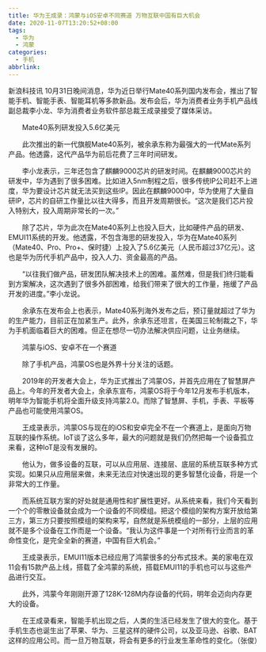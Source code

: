 ```yaml
---
title: 华为王成录：鸿蒙与iOS安卓不同赛道 万物互联中国有巨大机会
date: 2020-11-07T13:20:52+08:00
tags:
  - 华为
  - 鸿蒙
categories:
  - 手机
abbrlink:
---
```


新浪科技讯 10月31日晚间消息，华为近日举行Mate40系列国内发布会，推出了智能手机、智能手表、智能耳机等多款新品。发布会后，华为消费者业务手机产品线副总裁李小龙、华为消费者业务软件部总裁王成录接受了媒体采访。

　　Mate40系列研发投入5.6亿美元

　　此次推出的新一代旗舰Mate40系列，被余承东称为最强大的一代Mate系列产品。他透露，这代产品华为前后花费了三年时间研发。

　　李小龙表示，三年还包含了麒麟9000芯片的研发时间。在麒麟9000芯片的研发中，华为遇到了很多困难。比如进入5nm制程之后，很多传统IP公司赶不上进度，华为要设计芯片就无法买到这些IP。因此在麒麟9000中，华为使用了大量自研IP，芯片的自研工作量比以往大得多，而且开发周期很长。“这次是我们芯片投入特别大，投入周期非常长的一次。”

　　除了芯片，华为此次在Mate40系列上也投入巨大，比如硬件产品的研发、EMUI11系统的开发。他透露，不包含海思的研发投入，华为在Mate40系列（Mate40、Pro、Pro+、保时捷）上投入了5.6亿美元（人民币超过37亿元）。这也是华为历代手机产品中，投入人力、资金最高的产品。

　　“以往我们做产品，研发团队解决技术上的困难。虽然难，但是我们终归能看到方案解决，这次遇到了很多外部困难，给我们带来了很大的工作量，拖缓了产品开发的进度。”李小龙说。

　　余承东在发布会上也表示，Mate40系列海外发布之后，预订量就超过了华为的生产能力，目前正在加紧生产。此外，余承东还坦言，在美国三轮制裁之下，华为手机面临着巨大的困难。但正在想尽一切办法解决供应问题，让业务继续。

　　鸿蒙与iOS、安卓不在一个赛道

　　除了手机产品，鸿蒙OS也是外界十分关注的话题。

　　2019年的开发者大会上，华为正式推出了鸿蒙OS，并首先应用在了智慧屏产品上。今年的开发者大会上，余承东宣布，鸿蒙OS将于今年12月发布手机版本，明年华为智能手机将全面升级支持鸿蒙2.0。而除了智慧屏、手机，手表、平板等产品也可能使用鸿蒙OS。

　　王成录表示，鸿蒙OS与现在的iOS和安卓完全不在一个赛道上，是面向万物互联的操作系统。IoT谈了这么多年，最大的问题就是我们仍然把每一个设备孤立来看，这种IoT是没有发展的。

　　他认为，做多设备的互联，可以从应用层、连接层、底层的系统互联多种方式实现。如果只从应用层来做，未来无法应对快速出现的更多智慧化设备，将是一个非常大的工作量。

　　而系统互联方案的好处就是通用性和扩展性更好。从系统来看，我们今天看到一个个的零散设备就会成为一个设备的不同模组。把这个模组的架构方案开放给第三方，第三方只要按照模组的架构来写，自然就是系统模组的一部分，上层的应用就不是多个设备在工作而是一个设备。“我认为这件事是一个对所有行业而言的革命性变化，是完全全新的赛道，中国有巨大机会。”

　　王成录表示，EMUI11版本已经应用了鸿蒙很多的分布式技术。美的家电在双11会有15款产品上线，搭载了全鸿蒙的系统，搭载EMUI11的手机也可以与这些产品进行交互。

　　此外，鸿蒙今年刚刚开源了128K-128M内存设备的代码，明年会迈向内存更大的设备。

　　在王成录看来，智能手机出现之后，人类的生活已经发生了很大的变化。基于手机生态也诞生出了苹果、华为、三星这样的硬件公司，以及亚马逊、谷歌、BAT这样的应用公司。而一旦万物互联，将会有更多的行业发生革命性的变化。（张俊）